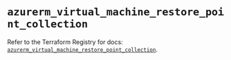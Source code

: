 # `azurerm_virtual_machine_restore_point_collection`

Refer to the Terraform Registry for docs: [`azurerm_virtual_machine_restore_point_collection`](https://registry.terraform.io/providers/hashicorp/azurerm/4.41.0/docs/resources/virtual_machine_restore_point_collection).
